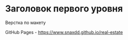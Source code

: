 Заголовок первого уровня
========================
Верстка по макету

GitHub Pages - https://www.snaxdd.github.io/real-estate
